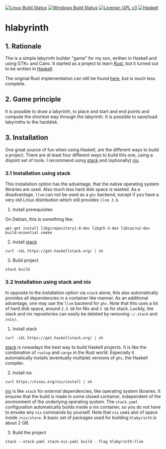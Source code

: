 [![Linux Build Status](https://img.shields.io/travis/cohomology/hlabyrinth/master.svg?label=Linux%20build)](https://travis-ci.org/cohomology/hlabyrinth)  [![Windows Build Status](https://img.shields.io/appveyor/ci/cohomology/hlabyrinth/master.svg?label=Windows%20build)](https://ci.appveyor.com/project/cohomology/hlabyrinth)
[![License: GPL v3](https://img.shields.io/badge/License-GPL%20v3-blue.svg)](https://www.gnu.org/licenses/gpl-3.0)
[![Haskell](https://img.shields.io/badge/language-haskell-blue.svg)](https://www.haskell.org)

# hlabyrinth

## 1. Rationale

The is a simple labyrinth builder "game" for my son, written in Haskell and using GTK+ and Cairo. It started as a project to learn [Rust](https://www.rust-lang.org), but it turned out to be written in [Haskell](https://www.haskell.org).

The original Rust implementation can still be found [here](https://github.com/cohomology/rustirinth), but is much less 
complete.

## 2. Game principle

It is possible to draw a labyrinth, to place and start and end points and compute the shortest way through the labyrinth. It is possible to save/load labyrinths to the harddisk.

## 3. Installation

One great source of fun when using Haskell, are the different ways to build a project. There are at least four different ways to build this one, using a disjoint set of tools. I recommend using [stack](https://docs.haskellstack.org) and (optionally) [nix](https://nixos.org/nix/).

### 3.1 Installation using stack

This installation option has the advantage, that the native operating system libraries are used. Also much less hard disk space is wasted. As a disadvantage, `llvm` can not be used as a `ghc` backend, except if you have a very old Linux distribution which still provides `llvm 3.9`.

1. Install prerequisites

On Debian, this is something like:
```
apt-get install libgirepository1.0-dev libgtk-3-dev libcairo2-dev build-essential cmake
```
2. Install [stack](https://docs.haskellstack.org) 
```
curl -sSL https://get.haskellstack.org/ | sh
```
3. Build project
```
stack build
```
### 3.2 Installation using stack and nix

In opposite to the installation option via `stack` alone, this also automatically provides all dependencies in a container like manner. As an additional advantage, one may use the `llvm` backend for `ghc`. Note that this uses a lot of hard disk space, around `2.5 GB` for Nix and `3 GB` for stack. Luckily, the stack and nix repositories can easily be deleted by removing `~/.stack` and `/nix/`.

1. Install stack 
```
curl -sSL https://get.haskellstack.org/ | sh
```
[stack](https://docs.haskellstack.org) is nowadays the best way to build Haskell projects. It is like the combination of `rustup` and `cargo` in the Rust world. Especially it automatically installs (eventually multiple) versions of `ghc`, the Haskell compiler.

2. Install nix

```
curl https://nixos.org/nix/install | sh
```
[nix](https://nixos.org/nix/) is like `stack` for _external_ dependencies, like operating system libraries. It ensures that the build is made in some closed container, independent of the environment of the underlying operating system. The `stack.yaml` configuration automatically builds inside a nix container, so you do not have to envoke any `nix` commands by yourself. Note that `nix` uses alot of space inside `/nix/store`. A basic set of packages used for building `hlabyrinth` is about 2 GB.

3. Build the project
```
stack --stack-yaml stack-nix.yaml build --flag hlabyrinth:llvm
```
